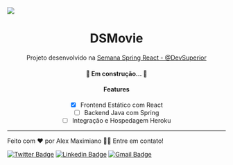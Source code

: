 <img src="https://devsuperior.com.br/_next/static/images/event_logo-05812d7a034d6637241a6f10ccc2db71.svg" />
<h1 align="center">DSMovie</h1>
<p align="center">Projeto desenvolvido na <a href="https://devsuperior.com.br/evento-sds?episodio=1">Semana Spring React - @DevSuperior</a></p>

<h4 align="center"> 
	🚧  Em construção...  🚧
</h4>

<div align="center">
<h4>Features</h4>

- [x] Frontend Estático com React
- [ ] Backend Java com Spring
- [ ] Integração e Hospedagem Heroku
</div>
<hr>

Feito com ❤️ por Alex Maximiano 👋🏽 Entre em contato!

[![Twitter Badge](https://img.shields.io/badge/-@alexvmaximiano-1ca0f1?style=flat-square&labelColor=1ca0f1&logo=twitter&logoColor=white&link=https://twitter.com/alexvmaximiano)](https://twitter.com/alexvmaximiano) [![Linkedin Badge](https://img.shields.io/badge/-Alex-blue?style=flat-square&logo=Linkedin&logoColor=white&link=https://www.linkedin.com/in/alexvmaximiano/)](https://www.linkedin.com/in/alexvmaxiano/) 
[![Gmail Badge](https://img.shields.io/badge/-alexvmaximiano03@gmail.com-c14438?style=flat-square&logo=Gmail&logoColor=white&link=mailto:alexvmaximiano03@gmail.com)](mailto:alexvmaximiano03@gmail.com)
